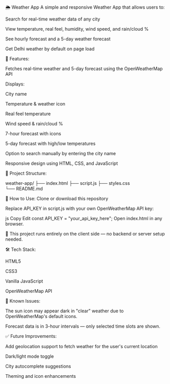 🌦️ Weather App
A simple and responsive Weather App that allows users to:

Search for real-time weather data of any city

View temperature, real feel, humidity, wind speed, and rain/cloud %

See hourly forecast and a 5-day weather forecast

Get Delhi weather by default on page load

🚀 Features:

Fetches real-time weather and 5-day forecast using the OpenWeatherMap API 

Displays:

City name

Temperature & weather icon

Real feel temperature

Wind speed & rain/cloud %

7-hour forecast with icons

5-day forecast with high/low temperatures

Option to search manually by entering the city name

Responsive design using HTML, CSS, and JavaScript

📁 Project Structure:

weather-app/
├── index.html
├── script.js
├── styles.css        
└── README.md

🧪 How to Use:
Clone or download this repository

Replace API_KEY in script.js with your own OpenWeatherMap API key:

js
Copy
Edit
const API_KEY = "your_api_key_here";
Open index.html in any browser.

📝 This project runs entirely on the client side — no backend or server setup needed.

🛠️ Tech Stack:

HTML5

CSS3

Vanilla JavaScript

OpenWeatherMap API

📌 Known Issues:

The sun icon may appear dark in "clear" weather due to OpenWeatherMap's default icons.

Forecast data is in 3-hour intervals — only selected time slots are shown.

✅ Future Improvements:

Add geolocation support to fetch weather for the user's current location

Dark/light mode toggle

City autocomplete suggestions

Theming and icon enhancements
